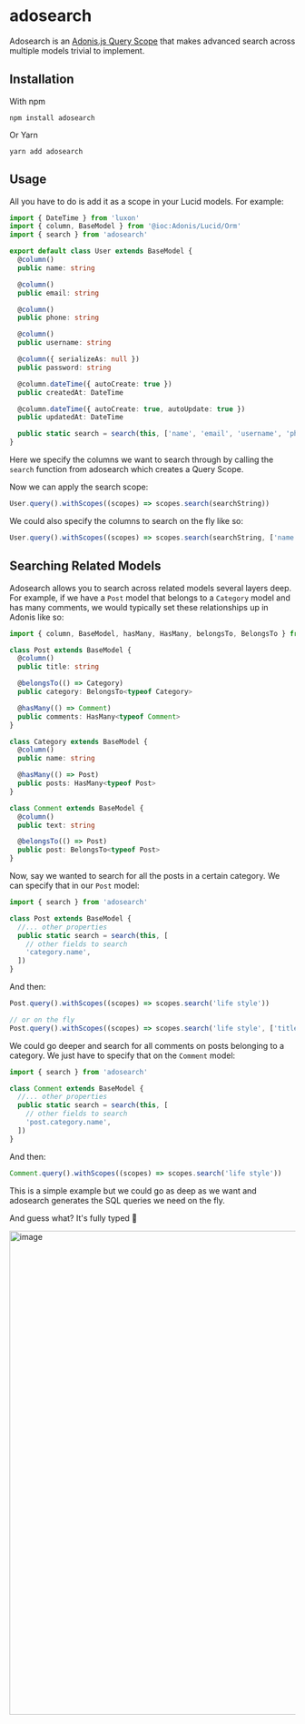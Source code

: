 # adosearch

Adosearch is an [Adonis.js Query Scope](https://docs.adonisjs.com/guides/models/query-scopes#document) that makes advanced search across multiple models trivial to implement.

## Installation

With npm

```
npm install adosearch
```

Or Yarn

```
yarn add adosearch
```

## Usage

All you have to do is add it as a scope in your Lucid models. For example:

```ts
import { DateTime } from 'luxon'
import { column, BaseModel } from '@ioc:Adonis/Lucid/Orm'
import { search } from 'adosearch'

export default class User extends BaseModel {
  @column()
  public name: string

  @column()
  public email: string

  @column()
  public phone: string

  @column()
  public username: string

  @column({ serializeAs: null })
  public password: string

  @column.dateTime({ autoCreate: true })
  public createdAt: DateTime

  @column.dateTime({ autoCreate: true, autoUpdate: true })
  public updatedAt: DateTime

  public static search = search(this, ['name', 'email', 'username', 'phone'])
}
```

Here we specify the columns we want to search through by calling the `search` function from adosearch which creates a Query Scope.

Now we can apply the search scope:

```ts
User.query().withScopes((scopes) => scopes.search(searchString))
```

We could also specify the columns to search on the fly like so:

```ts
User.query().withScopes((scopes) => scopes.search(searchString, ['name', 'email']))
```

## Searching Related Models

Adosearch allows you to search across related models several layers deep. For example, if we have a `Post` model that belongs to a `Category` model and has many comments, we would typically set these relationships up in Adonis like so:

```ts
import { column, BaseModel, hasMany, HasMany, belongsTo, BelongsTo } from '@ioc:Adonis/Lucid/Orm'

class Post extends BaseModel {
  @column()
  public title: string

  @belongsTo(() => Category)
  public category: BelongsTo<typeof Category>

  @hasMany(() => Comment)
  public comments: HasMany<typeof Comment>
}

class Category extends BaseModel {
  @column()
  public name: string

  @hasMany(() => Post)
  public posts: HasMany<typeof Post>
}

class Comment extends BaseModel {
  @column()
  public text: string

  @belongsTo(() => Post)
  public post: BelongsTo<typeof Post>
}
```

Now, say we wanted to search for all the posts in a certain category. We can specify that in our `Post` model:

```ts
import { search } from 'adosearch'

class Post extends BaseModel {
  //... other properties
  public static search = search(this, [
    // other fields to search
    'category.name',
  ])
}
```

And then:

```ts
Post.query().withScopes((scopes) => scopes.search('life style'))

// or on the fly
Post.query().withScopes((scopes) => scopes.search('life style', ['title', 'category.name']))
```

We could go deeper and search for all comments on posts belonging to a category. We just have to specify that on the `Comment` model:

```ts
import { search } from 'adosearch'

class Comment extends BaseModel {
  //... other properties
  public static search = search(this, [
    // other fields to search
    'post.category.name',
  ])
}
```

And then:

```ts
Comment.query().withScopes((scopes) => scopes.search('life style'))
```

This is a simple example but we could go as deep as we want and adosearch generates the SQL queries we need on the fly.

And guess what? It's fully typed 🤩

<img width="851" alt="image" src="https://user-images.githubusercontent.com/31254017/175785612-161a9f1c-327c-4919-98c6-4d0983fc727f.png">

